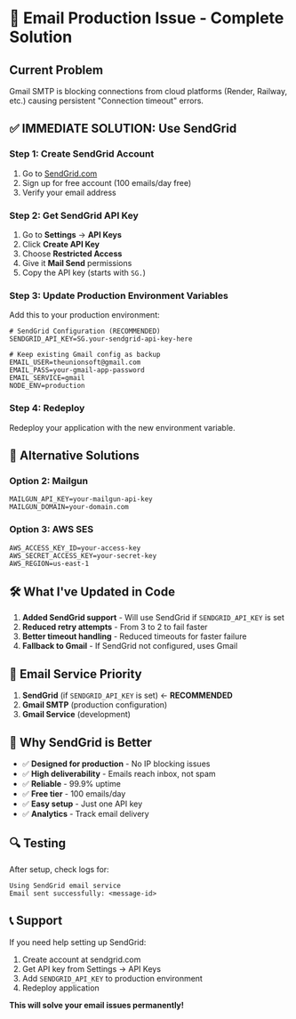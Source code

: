 # 🚨 Email Production Issue - Complete Solution

## Current Problem
Gmail SMTP is blocking connections from cloud platforms (Render, Railway, etc.) causing persistent "Connection timeout" errors.

## ✅ **IMMEDIATE SOLUTION: Use SendGrid**

### Step 1: Create SendGrid Account
1. Go to [SendGrid.com](https://sendgrid.com/)
2. Sign up for free account (100 emails/day free)
3. Verify your email address

### Step 2: Get SendGrid API Key
1. Go to **Settings** → **API Keys**
2. Click **Create API Key**
3. Choose **Restricted Access**
4. Give it **Mail Send** permissions
5. Copy the API key (starts with `SG.`)

### Step 3: Update Production Environment Variables
Add this to your production environment:

```env
# SendGrid Configuration (RECOMMENDED)
SENDGRID_API_KEY=SG.your-sendgrid-api-key-here

# Keep existing Gmail config as backup
EMAIL_USER=theunionsoft@gmail.com
EMAIL_PASS=your-gmail-app-password
EMAIL_SERVICE=gmail
NODE_ENV=production
```

### Step 4: Redeploy
Redeploy your application with the new environment variable.

## 🔄 **Alternative Solutions**

### Option 2: Mailgun
```env
MAILGUN_API_KEY=your-mailgun-api-key
MAILGUN_DOMAIN=your-domain.com
```

### Option 3: AWS SES
```env
AWS_ACCESS_KEY_ID=your-access-key
AWS_SECRET_ACCESS_KEY=your-secret-key
AWS_REGION=us-east-1
```

## 🛠 **What I've Updated in Code**

1. **Added SendGrid support** - Will use SendGrid if `SENDGRID_API_KEY` is set
2. **Reduced retry attempts** - From 3 to 2 to fail faster
3. **Better timeout handling** - Reduced timeouts for faster failure
4. **Fallback to Gmail** - If SendGrid not configured, uses Gmail

## 📧 **Email Service Priority**
1. **SendGrid** (if `SENDGRID_API_KEY` is set) ← **RECOMMENDED**
2. **Gmail SMTP** (production configuration)
3. **Gmail Service** (development)

## 🚀 **Why SendGrid is Better**
- ✅ **Designed for production** - No IP blocking issues
- ✅ **High deliverability** - Emails reach inbox, not spam
- ✅ **Reliable** - 99.9% uptime
- ✅ **Free tier** - 100 emails/day
- ✅ **Easy setup** - Just one API key
- ✅ **Analytics** - Track email delivery

## 🔍 **Testing**
After setup, check logs for:
```
Using SendGrid email service
Email sent successfully: <message-id>
```

## 📞 **Support**
If you need help setting up SendGrid:
1. Create account at sendgrid.com
2. Get API key from Settings → API Keys
3. Add `SENDGRID_API_KEY` to production environment
4. Redeploy application

**This will solve your email issues permanently!**
